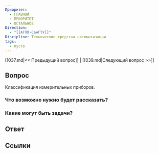 ```yaml
---
Приоритет:
  - ГЛАВНЫЙ
  - ПРИОРИТЕТ
  - ОСТАЛЬНОЕ
Direction:
  - "[[АТПП-СамГТУ]]" 
Discipline: Технические средства автоматизации 
tags:
  - пусто
---
```

[[037.md|<< Предыдущий вопрос]] | [[039.md|Следующий вопрос >>]]
## Вопрос

Классификация измерительных приборов.

### Что возможно нужно будет рассказать?

### Какие могут быть задачи?

## Ответ

## Ссылки
